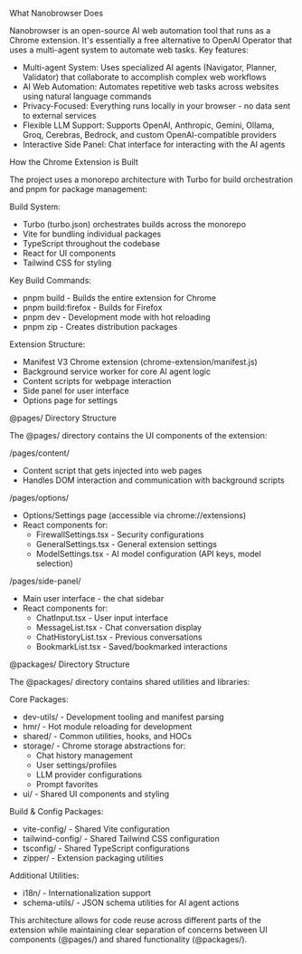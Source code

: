   What Nanobrowser Does

  Nanobrowser is an open-source AI web automation tool that runs as a Chrome extension. It's essentially a free alternative to OpenAI Operator that uses a multi-agent system to automate
  web tasks. Key features:

  - Multi-agent System: Uses specialized AI agents (Navigator, Planner, Validator) that collaborate to accomplish complex web workflows
  - AI Web Automation: Automates repetitive web tasks across websites using natural language commands
  - Privacy-Focused: Everything runs locally in your browser - no data sent to external services
  - Flexible LLM Support: Supports OpenAI, Anthropic, Gemini, Ollama, Groq, Cerebras, Bedrock, and custom OpenAI-compatible providers
  - Interactive Side Panel: Chat interface for interacting with the AI agents

  How the Chrome Extension is Built

  The project uses a monorepo architecture with Turbo for build orchestration and pnpm for package management:

  Build System:

  - Turbo (turbo.json) orchestrates builds across the monorepo
  - Vite for bundling individual packages
  - TypeScript throughout the codebase
  - React for UI components
  - Tailwind CSS for styling

  Key Build Commands:

  - pnpm build - Builds the entire extension for Chrome
  - pnpm build:firefox - Builds for Firefox
  - pnpm dev - Development mode with hot reloading
  - pnpm zip - Creates distribution packages

  Extension Structure:

  - Manifest V3 Chrome extension (chrome-extension/manifest.js)
  - Background service worker for core AI agent logic
  - Content scripts for webpage interaction
  - Side panel for user interface
  - Options page for settings

  @pages/ Directory Structure

  The @pages/ directory contains the UI components of the extension:

  /pages/content/

  - Content script that gets injected into web pages
  - Handles DOM interaction and communication with background scripts

  /pages/options/

  - Options/Settings page (accessible via chrome://extensions)
  - React components for:
    - FirewallSettings.tsx - Security configurations
    - GeneralSettings.tsx - General extension settings
    - ModelSettings.tsx - AI model configuration (API keys, model selection)

  /pages/side-panel/

  - Main user interface - the chat sidebar
  - React components for:
    - ChatInput.tsx - User input interface
    - MessageList.tsx - Chat conversation display
    - ChatHistoryList.tsx - Previous conversations
    - BookmarkList.tsx - Saved/bookmarked interactions

  @packages/ Directory Structure

  The @packages/ directory contains shared utilities and libraries:

  Core Packages:

  - dev-utils/ - Development tooling and manifest parsing
  - hmr/ - Hot module reloading for development
  - shared/ - Common utilities, hooks, and HOCs
  - storage/ - Chrome storage abstractions for:
    - Chat history management
    - User settings/profiles
    - LLM provider configurations
    - Prompt favorites
  - ui/ - Shared UI components and styling

  Build & Config Packages:

  - vite-config/ - Shared Vite configuration
  - tailwind-config/ - Shared Tailwind CSS configuration
  - tsconfig/ - Shared TypeScript configurations
  - zipper/ - Extension packaging utilities

  Additional Utilities:

  - i18n/ - Internationalization support
  - schema-utils/ - JSON schema utilities for AI agent actions

  This architecture allows for code reuse across different parts of the extension while maintaining clear separation of concerns between UI components (@pages/) and shared functionality
  (@packages/).